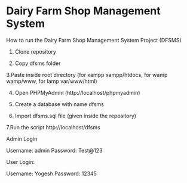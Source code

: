 # Dairy Farm Shop Management System

How to run the Dairy Farm Shop Management System Project (DFSMS)
1. Clone repository

2. Copy dfsms folder

3.Paste inside root directory (for xampp xampp/htdocs, for wamp wamp/www, for lamp var/www/html)

4. Open PHPMyAdmin (http://localhost/phpmyadmin)

5. Create a database with name dfsms

6. Import dfsms.sql file (given inside the repository)

7.Run the script http://localhost/dfsms

Admin Login

Username: admin
Password: Test@123

User Login:

Username: Yogesh
Password: 12345
